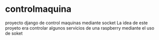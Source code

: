 # controlmaquina
proyecto django de control maquinas mediante socket 
La idea de este proyeto era controlar algunos servicios de una raspberry mediante el uso de soket
